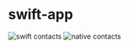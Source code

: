 # swift-app

![swift contacts](https://tva1.sinaimg.cn/large/007S8ZIlly1ge17sqxswxj30i2136wg0.jpg)
![native contacts](https://tva1.sinaimg.cn/large/007S8ZIlly1ge17r8iak6j30iy138q7f.jpg)
